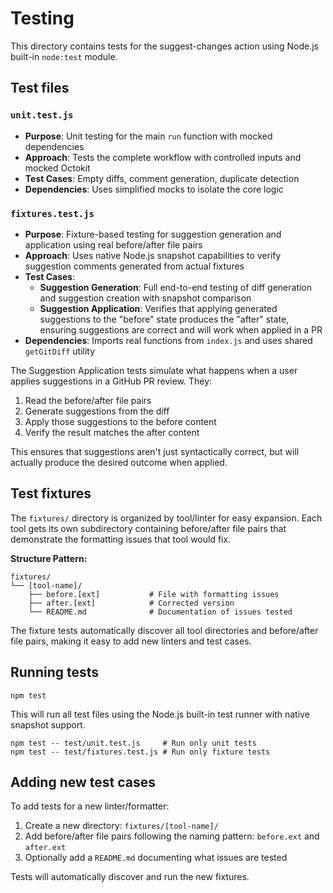 # Testing

This directory contains tests for the suggest-changes action using Node.js built-in `node:test` module.

## Test files

### `unit.test.js`

- **Purpose**: Unit testing for the main `run` function with mocked dependencies
- **Approach**: Tests the complete workflow with controlled inputs and mocked Octokit
- **Test Cases**: Empty diffs, comment generation, duplicate detection
- **Dependencies**: Uses simplified mocks to isolate the core logic

### `fixtures.test.js`

- **Purpose**: Fixture-based testing for suggestion generation and application using real before/after file pairs
- **Approach**: Uses native Node.js snapshot capabilities to verify suggestion comments generated from actual fixtures
- **Test Cases**:
  - **Suggestion Generation**: Full end-to-end testing of diff generation and suggestion creation with snapshot comparison
  - **Suggestion Application**: Verifies that applying generated suggestions to the "before" state produces the "after" state, ensuring suggestions are correct and will work when applied in a PR
- **Dependencies**: Imports real functions from `index.js` and uses shared `getGitDiff` utility

The Suggestion Application tests simulate what happens when a user applies suggestions in a GitHub PR review. They:

1. Read the before/after file pairs
2. Generate suggestions from the diff
3. Apply those suggestions to the before content
4. Verify the result matches the after content

This ensures that suggestions aren't just syntactically correct, but will actually produce the desired outcome when applied.

## Test fixtures

The `fixtures/` directory is organized by tool/linter for easy expansion. Each tool gets its own subdirectory containing before/after file pairs that demonstrate the formatting issues that tool would fix.

**Structure Pattern:**

```text
fixtures/
└── [tool-name]/
    ├── before.[ext]           # File with formatting issues
    ├── after.[ext]            # Corrected version
    └── README.md              # Documentation of issues tested
```

The fixture tests automatically discover all tool directories and before/after file pairs, making it easy to add new linters and test cases.

## Running tests

```shell
npm test
```

This will run all test files using the Node.js built-in test runner with native snapshot support.

```shell
npm test -- test/unit.test.js     # Run only unit tests
npm test -- test/fixtures.test.js # Run only fixture tests
```

## Adding new test cases

To add tests for a new linter/formatter:

1. Create a new directory: `fixtures/[tool-name]/`
2. Add before/after file pairs following the naming pattern: `before.ext` and `after.ext`
3. Optionally add a `README.md` documenting what issues are tested

Tests will automatically discover and run the new fixtures.

